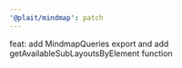 ```yaml
---
'@plait/mindmap': patch
---
```


feat: add MindmapQueries export and add getAvailableSubLayoutsByElement function
